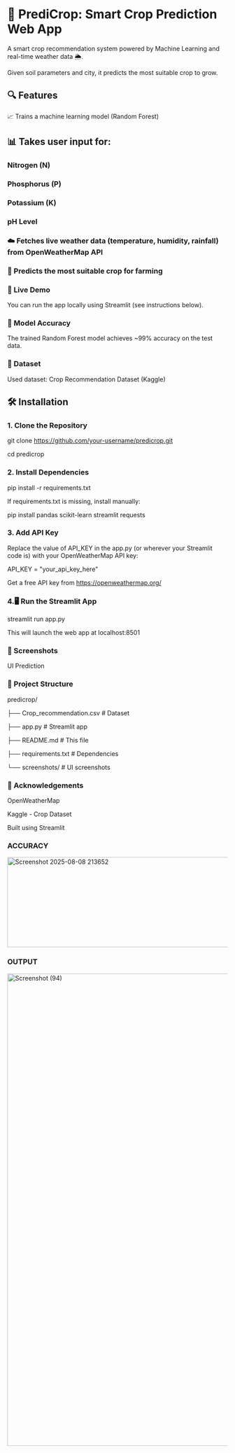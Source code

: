 # 🌾 PrediCrop: Smart Crop Prediction Web App
A smart crop recommendation system powered by Machine Learning and real-time weather data 🌦️. 

Given soil parameters and city, it predicts the most suitable crop to grow.


## 🔍 Features
📈 Trains a machine learning model (Random Forest)

## 📊 Takes user input for:

### Nitrogen (N)

### Phosphorus (P)

### Potassium (K)

### pH Level

### ☁️ Fetches live weather data (temperature, humidity, rainfall) from OpenWeatherMap API

### 🌱 Predicts the most suitable crop for farming

### 🚀 Live Demo
You can run the app locally using Streamlit (see instructions below).

### 🧠 Model Accuracy
The trained Random Forest model achieves ~99% accuracy on the test data.

### 📁 Dataset
Used dataset: Crop Recommendation Dataset (Kaggle)

## 🛠️ Installation
### 1. Clone the Repository
git clone https://github.com/your-username/predicrop.git

cd predicrop

### 2. Install Dependencies
pip install -r requirements.txt

If requirements.txt is missing, install manually:

pip install pandas scikit-learn streamlit requests

### 3. Add API Key
Replace the value of API_KEY in the app.py (or wherever your Streamlit code is) with your OpenWeatherMap API key:

API_KEY = "your_api_key_here"

Get a free API key from https://openweathermap.org/

### 4.🖥️ Run the Streamlit App
streamlit run app.py

This will launch the web app at localhost:8501

### 📸 Screenshots
UI	Prediction

### 📂 Project Structure

predicrop/

├── Crop_recommendation.csv   # Dataset

├── app.py                    # Streamlit app

├── README.md                 # This file

├── requirements.txt          # Dependencies

└── screenshots/              # UI screenshots

### 🙌 Acknowledgements
OpenWeatherMap

Kaggle - Crop Dataset

Built using Streamlit

### ACCURACY 

<img width="1262" height="206" alt="Screenshot 2025-08-08 213652" src="https://github.com/user-attachments/assets/10933a5a-9f62-4611-acdb-91b76cdf5bb5" />

### OUTPUT
<img width="1920" height="1080" alt="Screenshot (94)" src="https://github.com/user-attachments/assets/e8140fd3-da24-4b01-960f-3ddc8ab7cbb2" />



